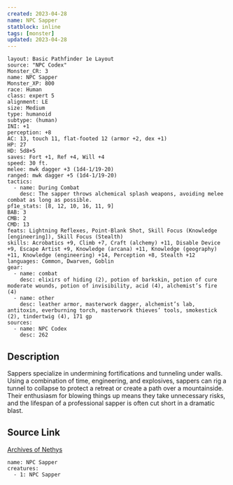 ```yaml
---
created: 2023-04-28
name: NPC Sapper
statblock: inline
tags: [monster]
updated: 2023-04-28
---
```

```statblock
layout: Basic Pathfinder 1e Layout
source: "NPC Codex"
Monster_CR: 3
name: NPC Sapper
Monster_XP: 800
race: Human
class: expert 5
alignment: LE
size: Medium
type: humanoid
subtype: (human)
INI: +1
perception: +8
AC: 13, touch 11, flat-footed 12 (armor +2, dex +1)
HP: 27
HD: 5d8+5
saves: Fort +1, Ref +4, Will +4
speed: 30 ft.
melee: mwk dagger +3 (1d4-1/19-20)
ranged: mwk dagger +5 (1d4-1/19-20)
tactics:
  - name: During Combat
    desc: The sapper throws alchemical splash weapons, avoiding melee combat as long as possible.
pf1e_stats: [8, 12, 10, 16, 11, 9]
BAB: 3
CMB: 2
CMD: 13
feats: Lightning Reflexes, Point-Blank Shot, Skill Focus (Knowledge [engineering]), Skill Focus (Stealth)
skills: Acrobatics +9, Climb +7, Craft (alchemy) +11, Disable Device +9, Escape Artist +9, Knowledge (arcana) +11, Knowledge (geography) +11, Knowledge (engineering) +14, Perception +8, Stealth +12
languages: Common, Dwarven, Goblin
gear:
  - name: combat
    desc: elixirs of hiding (2), potion of barkskin, potion of cure moderate wounds, potion of invisibility, acid (4), alchemist’s fire (4)
  - name: other
    desc: leather armor, masterwork dagger, alchemist’s lab, antitoxin, everburning torch, masterwork thieves’ tools, smokestick (2), tindertwig (4), 171 gp
sources:
  - name: NPC Codex
    desc: 262
```
## Description
Sappers specialize in undermining fortifications and tunneling under walls. Using a combination of time, engineering, and explosives, sappers can rig a tunnel to collapse to protect a retreat or create a path over a mountainside. Their enthusiasm for blowing things up means they take unnecessary risks, and the lifespan of a professional sapper is often cut short in a dramatic blast.
## Source Link
[Archives of Nethys](https://aonprd.com/NPCDisplay.aspx?ItemName=Sapper)
```encounter-table
name: NPC Sapper
creatures:
  - 1: NPC Sapper
```
